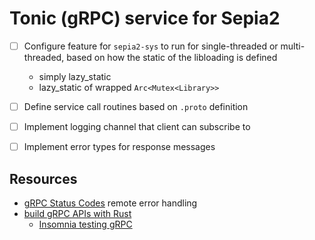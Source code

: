 # Tonic (gRPC) service for Sepia2

- [ ] Configure feature for `sepia2-sys` to run for single-threaded or multi-threaded, based on how the static of the libloading is defined
    - simply lazy_static
    - lazy_static of wrapped `Arc<Mutex<Library>>`
- [ ] Define service call routines based on `.proto` definition
- [ ] Implement logging channel that client can subscribe to
- [ ] Implement error types for response messages


## Resources

- [gRPC Status Codes](https://grpc.io/docs/guides/status-codes/) remote error handling 
- [build gRPC APIs with
Rust](https://konghq.com/blog/engineering/building-grpc-apis-with-rust)
    - [Insomnia testing gRPC](https://insomnia.rest/)

